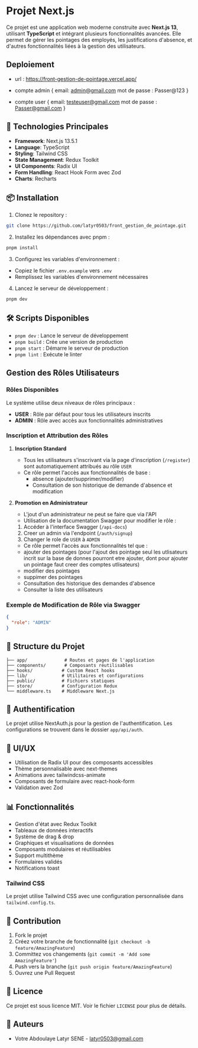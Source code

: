 # Projet Next.js

Ce projet est une application web moderne construite avec **Next.js 13**, utilisant **TypeScript** et intégrant plusieurs fonctionnalités avancées.
Elle permet de gérer les pointages des employés, les justifications d'absence, et d'autres fonctionnalités liées à la gestion des utilisateurs.

## Deploiement

- url : https://front-gestion-de-pointage.vercel.app/

- compte admin {
    email: admin@gmail.com
    mot de passe : Passer@123
}
- compte user {
    email: testeuser@gmail.com
    mot de passe : Passer@gmail.com
}

## 🚀 Technologies Principales

- **Framework**: Next.js 13.5.1
- **Language**: TypeScript
- **Styling**: Tailwind CSS
- **State Management**: Redux Toolkit
- **UI Components**: Radix UI
- **Form Handling**: React Hook Form avec Zod
- **Charts**: Recharts

## 📦 Installation

1. Clonez le repository :

```bash
git clone https://github.com/latyr0503/front_gestion_de_pointage.git
```

2. Installez les dépendances avec pnpm :

```bash
pnpm install
```

3. Configurez les variables d'environnement :

- Copiez le fichier `.env.example` vers `.env`
- Remplissez les variables d'environnement nécessaires

4. Lancez le serveur de développement :

```bash
pnpm dev
```

## 🛠️ Scripts Disponibles

- `pnpm dev` : Lance le serveur de développement
- `pnpm build` : Crée une version de production
- `pnpm start` : Démarre le serveur de production
- `pnpm lint` : Exécute le linter

## Gestion des Rôles Utilisateurs

### Rôles Disponibles

Le système utilise deux niveaux de rôles principaux :

- **USER** : Rôle par défaut pour tous les utilisateurs inscrits
- **ADMIN** : Rôle avec accès aux fonctionnalités administratives

### Inscription et Attribution des Rôles

1. **Inscription Standard**

   - Tous les utilisateurs s'inscrivant via la page d'inscription (`/register`) sont automatiquement attribués au rôle `USER`
   - Ce rôle permet l'accès aux fonctionnalités de base :
     - absence (ajouter/supprimer/modifier)
     - Consultation de son historique de demande d'absence et modification

2. **Promotion en Administrateur**
   - L'jout d'un administrateur ne peut se faire que via l'API
   - Utilisation de la documentation Swagger pour modifier le rôle :
   1. Accéder à l'interface Swagger (`/api-docs`)
   2. Creer un admin via l'endpoint (`/auth/signup`)
   3. Changer le role de `USER` à `ADMIN`
   - Ce rôle permet l'accès aux fonctionnalités tel que :
    - ajouter des pointages (pour l'ajout des pointage seul les utlisateurs incrit sur la base de donnes pourront etre ajouter, dont pour ajouter un pointage faut creer des comptes utlisateurs)
    - modifier des pointages
    - suppimer des pointages
    - Consultation des historique des demandes d'absence
    - Consulter la liste des utilisateurs

### Exemple de Modification de Rôle via Swagger

```json
{
  "role": "ADMIN"
}
```

## 📁 Structure du Projet

```
├── app/              # Routes et pages de l'application
├── components/       # Composants réutilisables
├── hooks/           # Custom React hooks
├── lib/             # Utilitaires et configurations
├── public/          # Fichiers statiques
├── store/           # Configuration Redux
└── middleware.ts    # Middleware Next.js
```

## 🔐 Authentification

Le projet utilise NextAuth.js pour la gestion de l'authentification. Les configurations se trouvent dans le dossier `app/api/auth`.

## 🎨 UI/UX

- Utilisation de Radix UI pour des composants accessibles
- Thème personnalisable avec next-themes
- Animations avec tailwindcss-animate
- Composants de formulaire avec react-hook-form
- Validation avec Zod

## 📊 Fonctionnalités

- Gestion d'état avec Redux Toolkit
- Tableaux de données interactifs
- Système de drag & drop
- Graphiques et visualisations de données
- Composants modulaires et réutilisables
- Support multithème
- Formulaires validés
- Notifications toast

### Tailwind CSS

Le projet utilise Tailwind CSS avec une configuration personnalisée dans `tailwind.config.ts`.

## 🤝 Contribution

1. Fork le projet
2. Créez votre branche de fonctionnalité (`git checkout -b feature/AmazingFeature`)
3. Committez vos changements (`git commit -m 'Add some AmazingFeature'`)
4. Push vers la branche (`git push origin feature/AmazingFeature`)
5. Ouvrez une Pull Request

## 📝 Licence

Ce projet est sous licence MIT. Voir le fichier `LICENSE` pour plus de détails.

## 👥 Auteurs

- Votre Abdoulaye Latyr SENE - latyr0503@gmail.com
